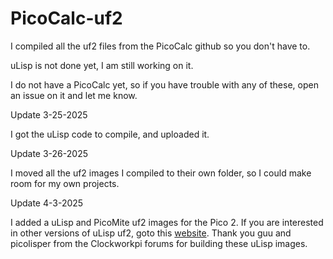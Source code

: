 # PicoCalc-uf2
I compiled all the uf2 files from the PicoCalc github so you don't have to.

uLisp is not done yet, I am still working on it.

I do not have a PicoCalc yet, so if you have trouble with any of these, open an issue on it and let me know.

Update 3-25-2025

I got the uLisp code to compile, and uploaded it.

Update 3-26-2025

I moved all the uf2 images I compiled to their own folder, so I could make room for my own projects.

Update 4-3-2025

I added a uLisp and PicoMite uf2 images for the Pico 2. If you are interested in other versions of uLisp uf2, goto this [website](https://dev.metacircular.net/). Thank you guu and picolisper from the Clockworkpi forums for building these uLisp images.